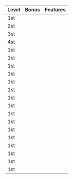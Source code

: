 | Level         | Bonus         | Features      | 
| ------------- | ------------- | ------------- |
| 1st           |||
| 2st           |||
| 3st           |||
| 4st           |||
| 1st           |||
| 1st           |||
| 1st           |||
| 1st           |||
| 1st           |||
| 1st           |||
| 1st           |||
| 1st           |||
| 1st           |||
| 1st           |||
| 1st           |||
| 1st           |||
| 1st           |||
| 1st           |||
| 1st           |||
| 1st           |||